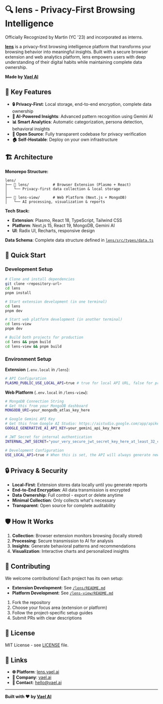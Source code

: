 # 🔍 lens - Privacy-First Browsing Intelligence


Officially Recognized by Martin (YC '23) and incorporated as interns. 

**[lens](https://lens.vael.ai)** is a privacy-first browsing intelligence platform that transforms your browsing behavior into meaningful insights. Built with a secure browser extension and web analytics platform, lens empowers users with deep understanding of their digital habits while maintaining complete data ownership.

**Made by [Vael AI](https://vael.ai)**

## 🌟 Key Features

-   **🔒 Privacy-First**: Local storage, end-to-end encryption, complete data ownership
-   **🧠 AI-Powered Insights**: Advanced pattern recognition using Gemini AI
-   **📊 Smart Analytics**: Automatic categorization, persona detection, behavioral insights
-   **🔐 Open Source**: Fully transparent codebase for privacy verification
-   **🏠 Self-Hostable**: Deploy on your own infrastructure

## 🏗️ Architecture

**Monorepo Structure:**

```
lens/
├── 📁 lens/           # Browser Extension (Plasmo + React)
│   └── Privacy-first data collection & local storage
│
├── 📁 lens-view/      # Web Platform (Next.js + MongoDB)
│   └── AI processing, visualization & reports
```

**Tech Stack:**

-   **Extension**: Plasmo, React 18, TypeScript, Tailwind CSS
-   **Platform**: Next.js 15, React 19, MongoDB, Gemini AI
-   **UI**: Radix UI, Recharts, responsive design

**Data Schema**: Complete data structure defined in [`lens/src/types/data.ts`](./lens/src/types/data.ts)

## 🚀 Quick Start

### Development Setup

```bash
# Clone and install dependencies
git clone <repository-url>
cd lens
pnpm install

# Start extension development (in one terminal)
cd lens
pnpm dev

# Start web platform development (in another terminal)
cd lens-view
pnpm dev

# Build both projects for production
cd lens && pnpm build
cd lens-view && pnpm build
```

### Environment Setup

**Extension** (`.env.local` in `/lens`):

```bash
# API Configuration
PLASMO_PUBLIC_USE_LOCAL_API=true # true for local API URL, false for production API URL (lens.vael.ai)
```

**Web Platform** (`.env.local` in `/lens-view`):

```bash
# MongoDB Connection String
# Get this from your MongoDB dashboard
MONGODB_URI=your_mongodb_atlas_key_here

# Google Gemini API Key
# Get this from Google AI Studio: https://aistudio.google.com/app/apikey
GOOGLE_GENERATIVE_AI_API_KEY=your_gemini_api_key_here

# JWT Secret for internal authentication
INTERNAL_JWT_SECRET="your_very_secure_jwt_secret_key_here_at_least_32_chars" # at least 32 characters

# Development Configuration
USE_LOCAL_API=true # When this is set, the API will always generate new reports regardless of data similarity or size differences (tells app you are running locally)
```

## 🔒 Privacy & Security

-   **Local-First**: Extension stores data locally until you generate reports
-   **End-to-End Encryption**: All data transmission is encrypted
-   **Data Ownership**: Full control - export or delete anytime
-   **Minimal Collection**: Only collects what's necessary
-   **Transparent**: Open source for complete auditability

## 🛡️ How It Works

1. **Collection**: Browser extension monitors browsing (locally stored)
2. **Processing**: Secure transmission to AI for analysis
3. **Insights**: Generate behavioral patterns and recommendations
4. **Visualization**: Interactive charts and personalized insights

## 🤝 Contributing

We welcome contributions! Each project has its own setup:

-   **Extension Development**: See [`/lens/README.md`](./lens/README.md)
-   **Platform Development**: See [`/lens-view/README.md`](./lens-view/README.md)

1. Fork the repository
2. Choose your focus area (extension or platform)
3. Follow the project-specific setup guides
4. Submit PRs with clear descriptions

## 📄 License

MIT License - see [LICENSE](LICENSE) file.

## 🔗 Links

-   **🌐 Platform**: [lens.vael.ai](https://lens.vael.ai)
-   **🏢 Company**: [vael.ai](https://vael.ai)
-   **📧 Contact**: [hello@vael.ai](mailto:hello@vael.ai)

---

**Built with ❤️ by [Vael AI](https://vael.ai)**



